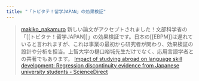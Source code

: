 ```yaml
---
title: "「トビタテ！留学JAPAN」の効果検証"
---
```


> [makiko_nakamuro](https://twitter.com/makiko_nakamuro/status/1698169672917717083) 新しい論文がアクセプトされました！文部科学省の「[[トビタテ！留学JAPAN]]」の効果検証です。日本の[[EBPM]]は遅れていると言われますが、これは事業の最初から研究者が関わり、効果検証の設計や分析を担当。上智大学の樋口裕城先生だけでなく、応用言語学者との共著でもあります。
[Impact of studying abroad on language skill development: Regression discontinuity evidence from Japanese university students - ScienceDirect](https://www.sciencedirect.com/science/article/pii/S0889158323000394)
